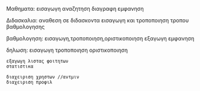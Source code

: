 Μαθηματα:
	εισαγωγη
	αναζητηση
	διαγραφη
	εμφανηση

Διδασκαλια:
	αναθεση σε διδασκοντα
	εισαγωγη και τροποποιηση τροπου βαθμολογησης

βαθμολογηση:
	εισαγωγη,τροποποιηση,οριστικοποιηση
	εξαγωγη εμφανηση

δηλωση:
	εισαγωγη
	τροποποιηση
	οριστικοποιηση

	εξαγωγη λιστας φοιτητων
	στατιστικα

	διαχειριση χρηστων //αντμιν
	διαχειριση προφιλ
